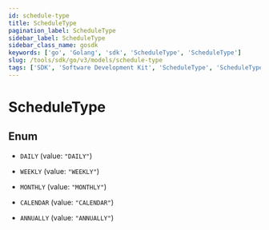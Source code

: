 ```yaml
---
id: schedule-type
title: ScheduleType
pagination_label: ScheduleType
sidebar_label: ScheduleType
sidebar_class_name: gosdk
keywords: ['go', 'Golang', 'sdk', 'ScheduleType', 'ScheduleType'] 
slug: /tools/sdk/go/v3/models/schedule-type
tags: ['SDK', 'Software Development Kit', 'ScheduleType', 'ScheduleType']
---
```


# ScheduleType

## Enum


* `DAILY` (value: `"DAILY"`)

* `WEEKLY` (value: `"WEEKLY"`)

* `MONTHLY` (value: `"MONTHLY"`)

* `CALENDAR` (value: `"CALENDAR"`)

* `ANNUALLY` (value: `"ANNUALLY"`)


